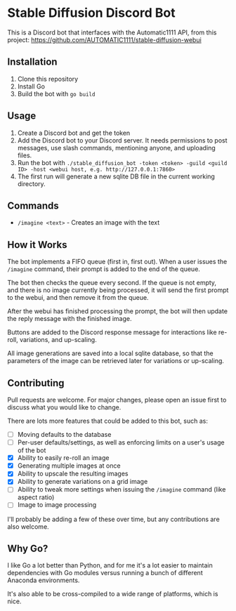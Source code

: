 # Stable Diffusion Discord Bot

This is a Discord bot that interfaces with the Automatic1111 API, from this project: https://github.com/AUTOMATIC1111/stable-diffusion-webui 

## Installation

1. Clone this repository
2. Install Go
3. Build the bot with `go build`

## Usage

1. Create a Discord bot and get the token
2. Add the Discord bot to your Discord server. It needs permissions to post messages, use slash commands, mentioning anyone, and uploading files.
3. Run the bot with `./stable_diffusion_bot -token <token> -guild <guild ID> -host <webui host, e.g. http://127.0.0.1:7860>`
4. The first run will generate a new sqlite DB file in the current working directory.

## Commands

- `/imagine <text>` - Creates an image with the text

## How it Works

The bot implements a FIFO queue (first in, first out). When a user issues the `/imagine` command, their prompt is added to the end of the queue.

The bot then checks the queue every second. If the queue is not empty, and there is no image currently being processed, it will send the first prompt to the webui, and then remove it from the queue.

After the webui has finished processing the prompt, the bot will then update the reply message with the finished image.

Buttons are added to the Discord response message for interactions like re-roll, variations, and up-scaling.

All image generations are saved into a local sqlite database, so that the parameters of the image can be retrieved later for variations or up-scaling.

## Contributing

Pull requests are welcome. For major changes, please open an issue first to discuss what you would like to change.

There are lots more features that could be added to this bot, such as:

- [ ] Moving defaults to the database
- [ ] Per-user defaults/settings, as well as enforcing limits on a user's usage of the bot
- [x] Ability to easily re-roll an image
- [x] Generating multiple images at once
- [x] Ability to upscale the resulting images
- [x] Ability to generate variations on a grid image
- [ ] Ability to tweak more settings when issuing the `/imagine` command (like aspect ratio)
- [ ] Image to image processing

I'll probably be adding a few of these over time, but any contributions are also welcome.

## Why Go?

I like Go a lot better than Python, and for me it's a lot easier to maintain dependencies with Go modules versus running a bunch of different Anaconda environments.

It's also able to be cross-compiled to a wide range of platforms, which is nice.
